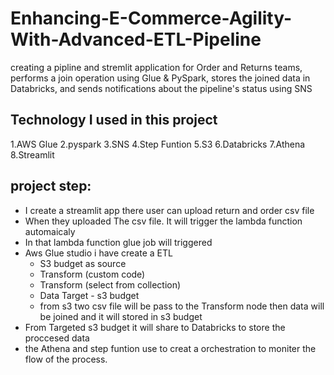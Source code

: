 # Enhancing-E-Commerce-Agility-With-Advanced-ETL-Pipeline

creating a pipline and stremlit application for Order and Returns
teams, performs a join operation using Glue & PySpark, stores the joined data in
Databricks, and sends notifications about the pipeline's status using SNS

## Technology I used in this project 
   1.AWS Glue
   2.pyspark 
   3.SNS 
   4.Step Funtion 
   5.S3
   6.Databricks
   7.Athena 
   8.Streamlit

## project step:

 * I create a streamlit app there user can upload return and order csv file
 * When they uploaded The csv file.  It will trigger the lambda function automaicaly
 * In that lambda function glue job will triggered
 * Aws Glue studio i have create a ETL
    -  S3 budget as source
    -  Transform (custom code)
    -  Transform (select  from collection)
    -  Data Target - s3 budget
    -  from s3 two csv file will be pass to the Transform node then data will be joined and it will stored in s3 budget 
 * From Targeted s3 budget it will share to Databricks to store the proccesed data
 * the Athena and step funtion use to creat a orchestration  to moniter the flow of the process.
   
